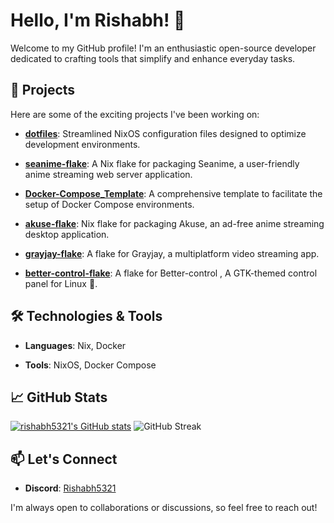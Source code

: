 # Hello, I'm Rishabh! 👋

Welcome to my GitHub profile! I'm an enthusiastic open-source developer dedicated to crafting tools that simplify and enhance everyday tasks.

## 🚀 Projects

Here are some of the exciting projects I've been working on:

- **[dotfiles](https://github.com/Rishabh5321/dotfiles)**: Streamlined NixOS configuration files designed to optimize development environments.

- **[seanime-flake](https://github.com/Rishabh5321/seanime-flake)**: A Nix flake for packaging Seanime, a user-friendly anime streaming web server application.

- **[Docker-Compose_Template](https://github.com/Rishabh5321/Docker-Compose_Template)**: A comprehensive template to facilitate the setup of Docker Compose environments.

- **[akuse-flake](https://github.com/Rishabh5321/akuse-flake)**: Nix flake for packaging Akuse, an ad-free anime streaming desktop application.

- **[grayjay-flake](https://github.com/Rishabh5321/grayjay-flake)**: A flake for Grayjay, a multiplatform video streaming app.

- **[better-control-flake](https://github.com/Rishabh5321/better-control-flake)**: A flake for Better-control
, A GTK-themed control panel for Linux 🐧.

## 🛠️ Technologies & Tools

- **Languages**: Nix, Docker

- **Tools**: NixOS, Docker Compose

## 📈 GitHub Stats
[![rishabh5321's GitHub stats](https://github-readme-stats.vercel.app/api?username=rishabh5321)](https://github.com/rishabh5321/github-readme-stats)
![GitHub Streak](https://github-readme-streak-stats-eight.vercel.app/?user=rishabh5321&theme=tokyonight&card_width=380)

## 📫 Let's Connect

- **Discord**: [Rishabh5321](https://discord.gg/S3VzxZuQ)

I'm always open to collaborations or discussions, so feel free to reach out!
